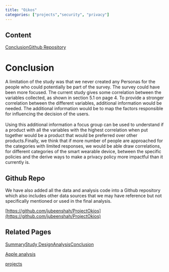 ```yaml
---
title: "Oikos"
categories: ["projects","security", "privacy"]
---            
```

        

Content
-------

[Conclusion](#conclusion)[Github Repository](#Github-repo)

Conclusion
==========

A limitation of the study was that we never created any Personas for the people who could potentially be part of the survey. The survey could have been more focused. The current study gives some correlation between the variables collected, as shown in section 5.1 on page 4. To provide a stronger correlation between the different variables, additional information would be needed. The additional information would be to map the factors responsible for influencing the decision of the users.  
‍  
Using this additional information a focus group can be used to understand if a product with all the variables with the highest correlation when put together would be a product that would be preferred over other products.Finally, we think that if more number of people are approached for the categories with limited responses, we would be able draw correlations, for different categories of the smart wearable device, between the specific policies and the derive ways to make a privacy policy more impactful than it currently is.

Github Repo
-----------

We have also added all the data and analysis code into a Github repository which also includes other data sources that we may have reference but not specifically mentioned or used in the final analysis.  
  
[https://github.com/jubeenshah/ProjectOkios](https://github.com/jubeenshah/ProjectOkios)

Related Pages
-------------

[Summary](../../../projects/security/2019-12-31-oikos.markdown)[Study Design](../../../projects/security/oikos/design.html)[Analysis](../../../projects/security/oikos/analysis.html)[Conclusion](2019-12-31-oikos-03-conclusion.markdown)

[Apple analysis](../../../projects/security/oikos/analysis.html)

[projects](../../../projects.markdown)

